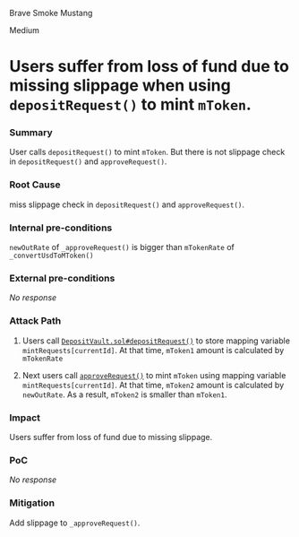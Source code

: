 Brave Smoke Mustang

Medium

# Users suffer from loss of fund due to missing slippage when using `depositRequest()` to mint `mToken`.

### Summary

User calls `depositRequest()` to mint `mToken`. But there is not slippage check in `depositRequest()` and `approveRequest()`.

### Root Cause

miss slippage check in `depositRequest()` and `approveRequest()`.

### Internal pre-conditions

`newOutRate` of `_approveRequest()` is bigger than `mTokenRate` of `_convertUsdToMToken()`

### External pre-conditions

_No response_

### Attack Path

1. Users call [`DepositVault.sol#depositRequest()`](https://github.com/sherlock-audit/2024-08-midas-minter-redeemer/blob/main/midas-contracts/contracts/DepositVault.sol#L170-L178) to store mapping variable `mintRequests[currentId]`.
At that time, `mToken1` amount is calculated by `mTokenRate`

2. Next users call [`approveRequest()`](https://github.com/sherlock-audit/2024-08-midas-minter-redeemer/blob/main/midas-contracts/contracts/DepositVault.sol#L231) to mint `mToken` using mapping variable `mintRequests[currentId]`.
At that time, `mToken2` amount is calculated by `newOutRate`.
As a result, `mToken2` is smaller than `mToken1`.


### Impact

Users suffer from loss of fund due to missing slippage.

### PoC

_No response_

### Mitigation

Add slippage to `_approveRequest()`.